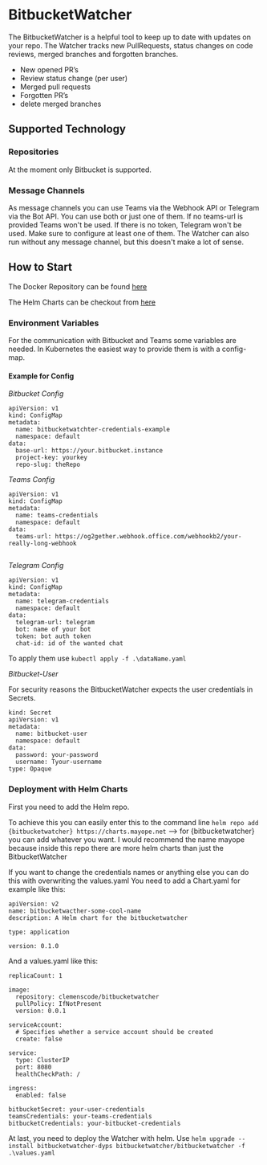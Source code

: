 # BitbucketWatcher 

The BitbucketWatcher is a helpful tool to keep up to date with updates on your repo. 
The Watcher tracks new PullRequests, status changes on code reviews, merged branches and forgotten branches. 

- New opened PR’s
- Review status change (per user) 
- Merged pull requests 
- Forgotten PR’s 
- delete merged branches

## Supported Technology

### Repositories

At the moment only Bitbucket is supported.

### Message Channels 

As message channels you can use Teams via the Webhook API or Telegram via the Bot API. You can use both or just one 
of them. If no teams-url is provided Teams won't be used. If there is no token, Telegram won't be used.
Make sure to configure at least one of them. The Watcher can also run without any message channel, but this doesn't make
a lot of sense. 

## How to Start 

The Docker Repository can be found [here](https://hub.docker.com/repository/docker/clemenscode/bitbucketwatcher)

The Helm Charts can be checkout from [here](https://charts.mayope.net)

### Environment Variables 

For the communication with Bitbucket and Teams some variables are needed. 
In Kubernetes the easiest way to provide them is with a config-map. 

#### Example for Config

*Bitbucket Config* 

```
apiVersion: v1
kind: ConfigMap
metadata:
  name: bitbucketwatchter-credentials-example
  namespace: default
data:
  base-url: https://your.bitbucket.instance
  project-key: yourkey
  repo-slug: theRepo
```

*Teams Config*

```
apiVersion: v1
kind: ConfigMap
metadata:
  name: teams-credentials
  namespace: default
data:
  teams-url: https://og2gether.webhook.office.com/webhookb2/your-really-long-webhook
  
```
  
*Telegram Config*

```
apiVersion: v1
kind: ConfigMap
metadata:
  name: telegram-credentials
  namespace: default
data:
  telegram-url: telegram
  bot: name of your bot
  token: bot auth token
  chat-id: id of the wanted chat 
```

To apply them use `kubectl apply -f .\dataName.yaml`

*Bitbucket-User*

For security reasons the BitbucketWatcher expects the user credentials in Secrets. 

```
kind: Secret
apiVersion: v1
metadata:
  name: bitbucket-user
  namespace: default
data:
  password: your-password
  username: Tyour-username
type: Opaque
```

### Deployment with Helm Charts 

First you need to add the Helm repo. 

To achieve this you can easily enter this to the command line `helm repo add {bitbucketwatcher} https://charts.mayope.net`
--> for {bitbucketwatcher} you can add whatever you want. I would recommend the name mayope because inside this repo there are 
more helm charts than just the BitbucketWatcher

If you want to change the credentials names or anything else you can do this with overwriting the values.yaml 
You need to add a Chart.yaml for example like this: 

```
apiVersion: v2
name: bitbucketwacther-some-cool-name
description: A Helm chart for the bitbucketwatcher

type: application

version: 0.1.0
```

And a values.yaml like this: 

```
replicaCount: 1

image:
  repository: clemenscode/bitbucketwatcher
  pullPolicy: IfNotPresent
  version: 0.0.1

serviceAccount:
  # Specifies whether a service account should be created
  create: false

service:
  type: ClusterIP
  port: 8080
  healthCheckPath: /

ingress:
  enabled: false

bitbucketSecret: your-user-credentials
teamsCredentials: your-teams-credentials
bitbucketCredentials: your-bitbucket-credentials
```

At last, you need to deploy the Watcher with helm. 
Use `helm upgrade --install bitbucketwatcher-dyps bitbucketwatcher/bitbucketwatcher -f .\values.yaml`

